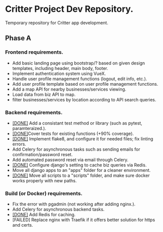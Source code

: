 # Critter Project Dev Repository.
Temporary repository for Critter app development.

## Phase A

### Frontend requirements.
- Add basic landing page using bootstrap/? based on given design templates, including header, main body, footer.
- Implement authentication system using VueX. 
- Handle user profile management functions (logout, edit info, etc.).
- Add user profile template based on user profile management functions.
- Add a map API for nearby businesses/services viewing.
- Load data from biz API to map.
- filter businesses/services by location according to API search queries.

### Backend requirements.
- [[DONE]](https://github.com/critter-co/critterco-dev/commit/4095c7526588ea001ab4677c7efde27e456970d8 "Fixing commit") Add a consistant test method or library (such as pytest, paramteraized.).
- [[DONE]](https://github.com/critter-co/critterco-dev/commit/5a4b5fa158f51d579d87585137f1c871d2eebf23)Cover tests for existing functions (+90% coverage).
- [[DONE]](https://github.com/critter-co/critterco-dev/commit/5104dc88efedbc58d2c954445517cb1f6bfd8286 "Fixing commit") Implement flake8, and configure it for needed files; fix linting errors.
- Add Celery for asynchronous tasks such as sending emails for confirmation/password reset.
- Add automated password reset via email through Celery.
- [[DONE]](https://github.com/critter-co/critterco-dev/commit/5037049df12288ce1722da5c04a060c7ea2b1bcd "Fixing commit") Configure django's setting to cache biz queries via Redis.
- Move all django apps to an "apps" folder for a cleaner environment.
- [[DONE]](https://github.com/critter-co/critterco-dev/commit/dd1810a584648f84cf960cb0da3ba8a0702dd399 "Fixing commit") Move all scripts to a "scripts" folder, and make sure docker works properly with new paths.

### Build (or Docker) requirements.
- Fix the error with pgadmin (not working after adding nginx.).
- Add Celery for asynchronous backend tasks.
- [[DONE]](https://github.com/critter-co/critterco-dev/commit/96b7ae7bbb325af4a3b4e5b0c83ea477b8dabb51 "Fixing commit") Add Redis for caching.
- [FAILED] Replace nginx with Traefik if it offers better solution for https and certs.
